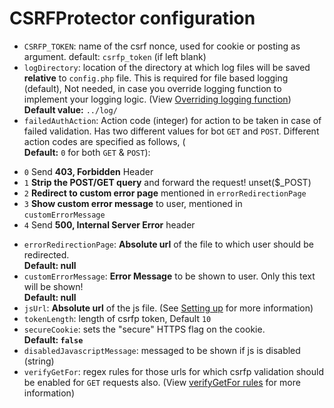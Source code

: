 CSRFProtector configuration
==========================================

 - `CSRFP_TOKEN`: name of the csrf nonce, used for cookie or posting as argument. default: `csrfp_token` (if left blank)
 - `logDirectory`: location of the directory at which log files will be saved **relative** to `config.php` file. This is required for file based logging (default), Not needed, in case you override logging function to implement your logging logic. (View [Overriding logging function](https://github.com/mebjas/CSRF-Protector-PHP/wiki/Overriding-logging-function))
 <br>**Default value:** `../log/`
 - `failedAuthAction`: Action code (integer) for action to be taken in case of failed validation. Has two different values for bot `GET` and `POST`. Different action codes are specified as follows, (<br>**Default:** `0` for both `GET` & `POST`):
*  `0` Send **403, Forbidden** Header
*  `1` **Strip the POST/GET query** and forward the request! unset($_POST)
*  `2` **Redirect to custom error page** mentioned in `errorRedirectionPage` 
*  `3` **Show custom error message** to user, mentioned in `customErrorMessage` 
*  `4` Send **500, Internal Server Error** header

 - `errorRedirectionPage`: **Absolute url** of the file to which user should be redirected. <br>**Default: null**
 - `customErrorMessage`: **Error Message** to be shown to user. Only this text will be shown!<br>**Default: null**
 - `jsUrl`: **Absolute url** of the js file. (See [Setting up](https://github.com/mebjas/CSRF-Protector-PHP/wiki/Setting-up-CSRF-Protector-PHP-in-your-web-application) for more information)
 - `tokenLength`: length of csrfp token, Default `10`
 - `secureCookie`: sets the "secure" HTTPS flag on the cookie. <br>**Default: `false`**
 - `disabledJavascriptMessage`: messaged to be shown if js is disabled (string)
 - `verifyGetFor`: regex rules for those urls for which csrfp validation should be enabled for `GET` requests also. (View [verifyGetFor rules](https://github.com/mebjas/CSRF-Protector-PHP/wiki/verifyGetFor-rules) for more information)
